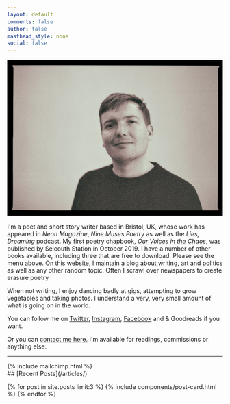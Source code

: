 ```yaml
---
layout: default
comments: false
author: false
masthead_style: none
social: false
---
```

 <img src="/assets/images/site/me.jpg" alt="Photo taken by Sam Cavender @samsnapsalot" class="responsive">

I'm a poet and short story writer based in Bristol, UK, whose work has appeared in *Neon Magazine*, *Nine Muses Poetry* as well as the *Lies, Dreaming* podcast. My first poetry chapbook, *[Our Voices in the Chaos](/ourvoicesinthechaos/)*, was published by Selcouth Station in October 2019. I have a number of other books available, including three that are free to download. Please see the menu above. On this website, I maintain a blog about writing, art and politics as well as any other random topic. Often I scrawl over newspapers to create erasure poetry

When not writing, I enjoy dancing badly at gigs, attempting to grow vegetables and taking photos. I understand a very, very small amount of what is going on in the world.

You can follow me on <a href="https://twitter.com/davidralphlewis" rel="me">Twitter</a>, [Instagram](https://www.instagram.com/davidralphlewis), [Facebook](https://www.facebook.com/davidralphlewis) and & Goodreads if you want.

Or you can <a href="mailto:contact@davidralphlewis.co.uk" rel="me">contact me here.</a> I'm available for readings, commissions or anything else.

<hr>
{% include mailchimp.html %}
<br />
## [Recent Posts](/articles/)

{% for post in site.posts limit:3 %}
{% include components/post-card.html %}
{% endfor %}
<br >
